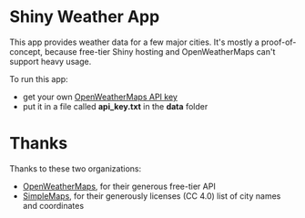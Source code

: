 # Shiny Weather App  

This app provides weather data for a few major cities. It's mostly a proof-of-concept, because free-tier Shiny hosting and OpenWeatherMaps can't support heavy usage.  

To run this app:  
* get your own [OpenWeatherMaps API key](https://openweathermap.org/price)  
* put it in a file called **api_key.txt** in the **data** folder  

# Thanks  

Thanks to these two organizations:  
* [OpenWeatherMaps](https://openweathermap.org), for their generous free-tier API  
* [SimpleMaps](https://simplemaps.com), for their generously licenses (CC 4.0) list of city names and coordinates  
